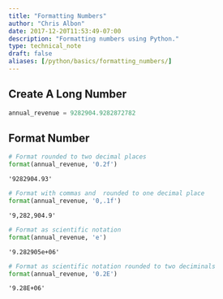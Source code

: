 ```yaml
---
title: "Formatting Numbers"
author: "Chris Albon"
date: 2017-12-20T11:53:49-07:00
description: "Formatting numbers using Python."
type: technical_note
draft: false
aliases: [/python/basics/formatting_numbers/]
---
```

## Create A Long Number


```python
annual_revenue = 9282904.9282872782
```

## Format Number


```python
# Format rounded to two decimal places
format(annual_revenue, '0.2f')
```




    '9282904.93'




```python
# Format with commas and  rounded to one decimal place
format(annual_revenue, '0,.1f')
```




    '9,282,904.9'




```python
# Format as scientific notation
format(annual_revenue, 'e')
```




    '9.282905e+06'




```python
# Format as scientific notation rounded to two deciminals
format(annual_revenue, '0.2E')
```




    '9.28E+06'


